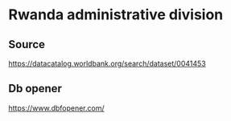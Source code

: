 # Rwanda administrative division
## Source 
https://datacatalog.worldbank.org/search/dataset/0041453

## Db opener
https://www.dbfopener.com/
